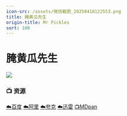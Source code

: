 ```yaml
---
icon-src: /assets/微信截图_20250418122553.png
title: 腌黄瓜先生
origin-title: Mr Pickles
sort: 100
---
```

# 腌黄瓜先生

![](/assets/image/%E6%9C%AA%E6%A0%87%E9%A2%98-1.jpg)

### 📺 资源

[☁️百度](https://pan.baidu.com/s/1zHPHqqQjDnYsmzveJfyVjw?pwd=ajb2) [☁️阿里](https://www.alipan.com/s/Et3ZaqAZhoB) [☁️夸克](https://pan.quark.cn/s/9aef4e80b855) [☁️迅雷](https://pan.xunlei.com/s/VOO67gaYUt957gvvjAIGdZJkA1?pwd=nkt4#) [📺MDpan](https://pan.mdsub.top/%E8%85%8C%E9%BB%84%E7%93%9C%E5%85%88%E7%94%9F)